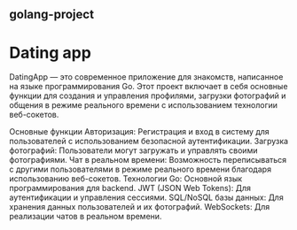 ## golang-project
# Dating app
DatingApp — это современное приложение для знакомств, написанное на языке программирования Go. Этот проект включает в себя основные функции для создания и управления профилями, загрузки фотографий и общения в режиме реального времени с использованием технологии веб-сокетов.

Основные функции
Авторизация: Регистрация и вход в систему для пользователей с использованием безопасной аутентификации.
Загрузка фотографий: Пользователи могут загружать и управлять своими фотографиями.
Чат в реальном времени: Возможность переписываться с другими пользователями в режиме реального времени благодаря использованию веб-сокетов.
Технологии
Go: Основной язык программирования для backend.
JWT (JSON Web Tokens): Для аутентификации и управления сессиями.
SQL/NoSQL базы данных: Для хранения данных пользователей и их фотографий.
WebSockets: Для реализации чатов в реальном времени.

